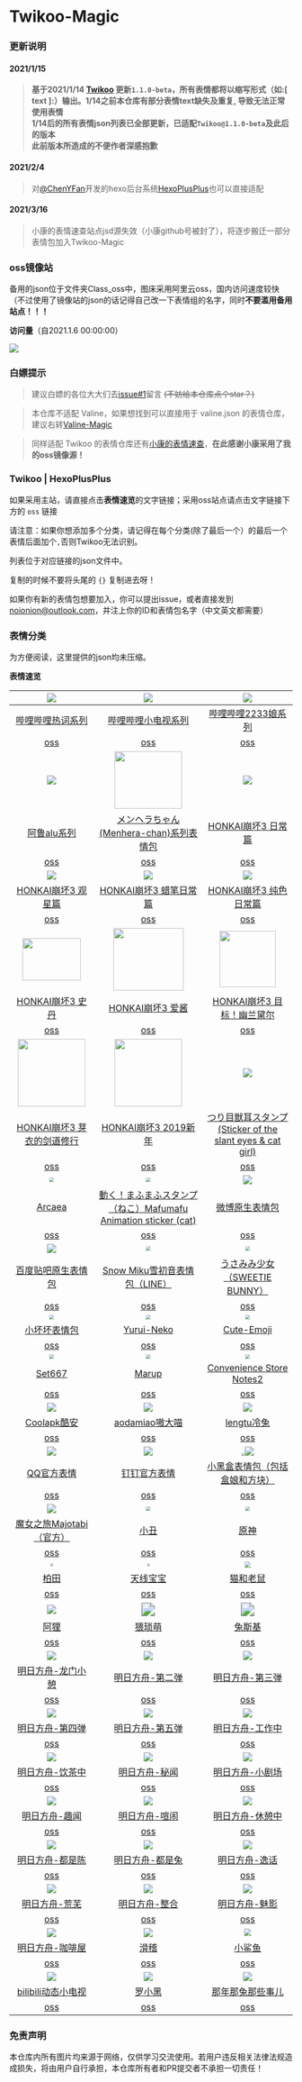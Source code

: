 # Twikoo-Magic

### 更新说明

#### 2021/1/15

> **基于2021/1/14 [Twikoo](https://twikoo.js.org/) 更新`1.1.0-beta`，所有表情都将以缩写形式（如:[ text ]:）输出。1/14之前本仓库有部分表情text缺失及重复, 导致无法正常使用表情**  
> **1/14后的所有表情json列表已全部更新，已适配`Twikoo@1.1.0-beta`及此后的版本**  
> **此前版本所造成的不便作者深感抱歉**

#### 2021/2/4

> 对[@ChenYFan](https://github.com/ChenYFan)开发的hexo后台系统[HexoPlusPlus](https://github.com/HexoPlusPlus/HexoPlusPlus)也可以直接适配

#### 2021/3/16

> 小康的表情速查站点jsd源失效（小康github号被封了），将逐步搬迁一部分表情包加入Twikoo-Magic

### oss镜像站

备用的json位于文件夹Class_oss中，图床采用阿里云oss，国内访问速度较快（不过使用了镜像站的json的话记得自己改一下表情组的名字，同时**不要滥用备用站点！！！**

**访问量**（自2021.1.6 00:00:00）

![](https://count.getloli.com/get/@2X-ercha@Twikoo-Magic?theme=gelbooru)

### 白嫖提示

> 建议白嫖的各位大大们去[issue#1](https://github.com/2X-ercha/Twikoo-Magic/issues/1)留言 ~~(不妨给本仓库点个star？)~~

> 本仓库不适配 Valine，如果想找到可以直接用于 valine.json 的表情仓库，建议右转[Valine-Magic](https://github.com/GamerNoTitle/Valine-Magic)

> 同样适配 Twikoo 的表情仓库还有[小康的表情速查](https://emotion.xiaokang.me/)，**在此感谢小康采用了我的oss镜像源！**

### Twikoo | HexoPlusPlus

如果采用主站，请直接点击**表情速览**的文字链接；采用oss站点请点击文字链接下方的 `oss` 链接 

请注意：如果你想添加多个分类，请记得在每个分类(除了最后一个）的最后一个表情后面加个`,`否则Twikoo无法识别。

列表位于对应链接的json文件中。

复制的时候不要将头尾的 `{}` 复制进去呀！

如果你有新的表情包想要加入，你可以提出issue，或者直接发到[noionion@outlook.com](mailto:noionion@outlook.com)，并注上你的ID和表情包名字（中文英文都需要）

### 表情分类

为方便阅读，这里提供的json均未压缩。

**表情速览**

|    ![](https://valinecdn.bili33.top/bilibiliHotKey/7.jpg)    |  ![](https://valinecdn.bili33.top/bilibilitv/[tv_doge].png)  | ![](https://valinecdn.bili33.top/bilibili2233/[2233娘_第一].png) |
| :----------------------------------------------------------: | :----------------------------------------------------------: | :----------------------------------------------------------: |
| [哔哩哔哩热词系列](https://github.com/2x-ercha/Twikoo-Magic/tree/master/Classification/bilibiliHotKey) | [哔哩哔哩小电视系列](https://github.com/2x-ercha/Twikoo-Magic/tree/master/Classification/bilibilitv) | [哔哩哔哩2233娘系列](https://github.com/2x-ercha/Twikoo-Magic/tree/master/Classification/bilibili2233) |
| [oss](https://github.com/2x-ercha/Twikoo-Magic/tree/master/Class_oss/bilibiliHotKey) | [oss](https://github.com/2x-ercha/Twikoo-Magic/tree/master/Class_oss/bilibilitv) | [oss](https://github.com/2x-ercha/Twikoo-Magic/tree/master/Class_oss/bilibili2233) |
|        ![](https://valinecdn.bili33.top/alu/中枪.png)        | <img src='https://valinecdn.bili33.top/Menhera-chan/5.jpg' width=120 height=102></img> |    ![](https://valinecdn.bili33.top/HONKAI3-Daily/14.gif)    |
| [阿鲁alu系列](https://github.com/2x-ercha/Twikoo-Magic/tree/master/Classification/alu) | [メンヘラちゃん(Menhera-chan)系列表情包](https://github.com/2x-ercha/Twikoo-Magic/tree/master/Classification/Menhera-chan) | [HONKAI崩坏3 日常篇](https://github.com/2x-ercha/Twikoo-Magic/tree/master/Classification/HONKAI3-Daily) |
| [oss](https://github.com/2x-ercha/Twikoo-Magic/tree/master/Class_oss/alu) | [oss](https://github.com/2x-ercha/Twikoo-Magic/tree/master/Class_oss/Menhera-chan) | [oss](https://github.com/2x-ercha/Twikoo-Magic/tree/master/Class_oss/HONKAI3-Daily) |
|     ![](https://valinecdn.bili33.top/HONKAI3-Star/3.gif)     |   ![](https://valinecdn.bili33.top/HONKAI3-Crayon/16.gif)    |    ![](https://valinecdn.bili33.top/HONKAI3-Pure/13.gif)     |
| [HONKAI崩坏3 观星篇](https://github.com/2x-ercha/Twikoo-Magic/tree/master/Classification/HONKAI3-Star) | [HONKAI崩坏3 蜡笔日常篇](https://github.com/2x-ercha/Twikoo-Magic/tree/master/Classification/HONKAI3-Crayon) | [HONKAI崩坏3 纯色日常篇](https://github.com/2x-ercha/Twikoo-Magic/tree/master/Classification/HONKAI3-Pure) |
| [oss](https://github.com/2x-ercha/Twikoo-Magic/tree/master/Class_oss/HONKAI3-Star) | [oss](https://github.com/2x-ercha/Twikoo-Magic/tree/master/Class_oss/HONKAI3-Crayon) | [oss](https://github.com/2x-ercha/Twikoo-Magic/tree/master/Class_oss/HONKAI3-Pure) |
| <img src='https://valinecdn.bili33.top/HONKAI3-Stan/4f921b8ad8c16f3d2c73e3c04c5735ca9b41187b.gif' width=104 height=74.4> | <img src='https://valinecdn.bili33.top/HONKAI3-AIChan/d65b36ccae610bc4479209cd6e62bb91b0f76188.jpg' width=125 height=111></img> | <img src='https://valinecdn.bili33.top/HONKAI3-Durandal-Search/f1b9a456587638e488d93ccaa95dde59aef3af01.gif' height=100 width=100></img> |
| [HONKAI崩坏3 史丹](https://github.com/2x-ercha/Twikoo-Magic/tree/master/Classification/HONKAI3-Stan) | [HONKAI崩坏3 爱酱](https://github.com/2x-ercha/Twikoo-Magic/tree/master/Classification/HONKAI3-AIChan) | [HONKAI崩坏3 目标！幽兰黛尔](https://github.com/2x-ercha/Twikoo-Magic/tree/master/Classification/HONKAI3-Durandal-Search) |
| [oss](https://github.com/2x-ercha/Twikoo-Magic/tree/master/Class_oss/HONKAI3-Stan) | [oss](https://github.com/2x-ercha/Twikoo-Magic/tree/master/Class_oss/HONKAI3-AIChan) | [oss](https://github.com/2x-ercha/Twikoo-Magic/tree/master/Class_oss/HONKAI3-Durandal-Search) |
| <img src='https://valinecdn.bili33.top/HONKAI3-MEI/bf68423446465d396d3cbd8856882b5e9fb1c0c7.gif' width=120 height=120> | <img src='https://valinecdn.bili33.top/HONKAI3-NEWYEAR-2019/dc1a2b2032fad29373fe8460d4ad89ca848355a9.jpg' width=120 height=120> | ![](https://valinecdn.bili33.top/Tsuri-me-ju_mimi/10753793_key@2x.png) |
| [HONKAI崩坏3 芽衣的剑道修行](https://github.com/2x-ercha/Twikoo-Magic/tree/master/Classification/HONKAI3-MEI) | [HONKAI崩坏3 2019新年](https://github.com/2x-ercha/Twikoo-Magic/tree/master/Classification/HONKAI3-NEWYEAR-2019) | [つり目獣耳スタンプ(Sticker of the slant eyes & cat girl)](https://github.com/2X-ercha/Twikoo-Magic/tree/master/Classification/Tsuri-me-ju_mimi) |
| [oss](https://github.com/2x-ercha/Twikoo-Magic/tree/master/Class_oss/HONKAI3-MEI) | [oss](https://github.com/2x-ercha/Twikoo-Magic/tree/master/Class_oss/HONKAI3-NEWYEAR-2019) | [oss](https://github.com/2x-ercha/Twikoo-Magic/tree/master/Class_oss/Tsuri-me-ju_mimi) |
| <img src="https://valinecdn.bili33.top/Arcaea/184064198.png" style="zoom:50%;" /> | <img src="https://valinecdn.bili33.top/Mafumafu/199749477.png" style="zoom:50%;" /> |     ![](https://valinecdn.bili33.top/weibo/d_jiyan.png)      |
| [Arcaea](https://github.com/2x-ercha/Twikoo-Magic/tree/master/Classification/Arcaea) | [動く！まふまふスタンプ（ねこ）Mafumafu Animation sticker (cat)](https://github.com/2x-ercha/Twikoo-Magic/tree/master/Classification/MafuMafu) | [微博原生表情包](https://github.com/2x-ercha/Twikoo-Magic/tree/master/Classification/weibo) |
| [oss](https://github.com/2x-ercha/Twikoo-Magic/tree/master/Class_oss/Arcaea) | [oss](https://github.com/2x-ercha/Twikoo-Magic/tree/master/Class_oss/MafuMafu) | [oss](https://github.com/2x-ercha/Twikoo-Magic/tree/master/Class_oss/weibo) |
| ![](https://valinecdn.bili33.top/Tieba-New/image_emoticon25.png) | <img src="https://valinecdn.bili33.top/Snow-Miku/3583066@2x.png" style="zoom:50%;" /> | <img src="https://valinecdn.bili33.top/Sweetie-Bunny/12311679.png" style="zoom:50%;" /> |
| [百度贴吧原生表情包](https://github.com/2x-ercha/Twikoo-Magic/tree/master/Classification/Tieba-New) | [Snow Miku雪初音表情包（LINE）](https://github.com/2x-ercha/Twikoo-Magic/tree/master/Classification/Snow-Miku) | [うさみみ少女（SWEETIE BUNNY）](https://github.com/2x-ercha/Twikoo-Magic/tree/master/Classification/Sweetie-Bunny) |
| [oss](https://github.com/2x-ercha/Twikoo-Magic/tree/master/Class_oss/Tieba-New) | [oss](https://github.com/2x-ercha/Twikoo-Magic/tree/master/Class_oss/Snow-Miku) | [oss](https://github.com/2x-ercha/Twikoo-Magic/tree/master/Class_oss/Sweetie-Bunny) |
| <img src="https://valinecdn.bili33.top/Little-Bad/我们一起做坏坏的事.jpg" style="zoom:50%;" /> | <img src="https://valinecdn.bili33.top/Yurui-Neko/029.png" style="zoom:50%;" /> | <img src="https://valinecdn.bili33.top/Cute-Emoji/010.png" style="zoom:50%;" /> |
| [小坏坏表情包](https://github.com/2x-ercha/Twikoo-Magic/tree/master/Classification/Little-Bad) | [Yurui-Neko](https://github.com/2x-ercha/Twikoo-Magic/tree/master/Classification/Yurui-Neko) | [Cute-Emoji](https://github.com/2x-ercha/Twikoo-Magic/tree/master/Classification/Cute-Emoji) |
| [oss](https://github.com/2x-ercha/Twikoo-Magic/tree/master/Class_oss/Little-Bad) | [oss](https://github.com/2x-ercha/Twikoo-Magic/tree/master/Class_oss/Yurui-Neko) | [oss](https://github.com/2x-ercha/Twikoo-Magic/tree/master/Class_oss/Cute-Emoji) |
| <img src="https://valinecdn.bili33.top/Set667/032.png" style="zoom:50%;" /> | <img src="https://valinecdn.bili33.top/Marup/038.png" style="zoom:50%;" /> | <img src="https://valinecdn.bili33.top/Convenience-Store-Notes2/010.png" style="zoom:50%;" /> |
| [Set667](https://github.com/2x-ercha/Twikoo-Magic/tree/master/Classification/Set667) | [Marup](https://github.com/2x-ercha/Twikoo-Magic/tree/master/Classification/Marup) | [Convenience Store Notes2](https://github.com/2x-ercha/Twikoo-Magic/tree/master/Classification/Convenience-Store-Notes2) |
| [oss](https://github.com/2x-ercha/Twikoo-Magic/tree/master/Class_oss/Set667) | [oss](https://github.com/2x-ercha/Twikoo-Magic/tree/master/Class_oss/Marup) | [oss](https://github.com/2x-ercha/Twikoo-Magic/tree/master/Class_oss/Convenience-Store-Notes2) |
| ![](https://valinecdn.bili33.top/Coolapk/coolapk_emotion_71.png) |      ![](https://valinecdn.bili33.top/aodamiao/01.gif)       |       ![](https://valinecdn.bili33.top/lengtu/04.gif)        |
| [Coolapk酷安](https://github.com/2x-ercha/Twikoo-Magic/tree/master/Classification/Coolapk) | [aodamiao嗷大喵](https://github.com/2x-ercha/Twikoo-Magic/tree/master/Classification/aodamiao) | [lengtu冷兔](https://github.com/2x-ercha/Twikoo-Magic/tree/master/Classification/lengtu) |
| [oss](https://github.com/2x-ercha/Twikoo-Magic/tree/master/Class_oss/Coolapk) | [oss](https://github.com/2x-ercha/Twikoo-Magic/tree/master/Class_oss/aodamiao) | [oss](https://github.com/2x-ercha/Twikoo-Magic/tree/master/Class_oss/lengtu) |
|       ![](https://valinecdn.bili33.top/QQ/tuosai.gif)        |  ![](https://valinecdn.bili33.top/dingtalk/emotion_107.png)  | <img src="https://valinecdn.bili33.top/Heybox/expression_heziji_22.png" style="zoom:33%;" />![](https://valinecdn.bili33.top/Heybox/expression_cube_wa.png) |
| [QQ官方表情](https://github.com/2x-ercha/Twikoo-Magic/tree/master/Classification/QQ) | [钉钉官方表情](https://github.com/2x-ercha/Twikoo-Magic/tree/master/Classification/dingtalk) | [小黑盒表情包（包括盒娘和方块）](https://github.com/2x-ercha/Twikoo-Magic/tree/master/Classification/Heybox) |
| [oss](https://github.com/2x-ercha/Twikoo-Magic/tree/master/Class_oss/QQ) | [oss](https://github.com/2x-ercha/Twikoo-Magic/tree/master/Class_oss/dingtalk) | [oss](https://github.com/2x-ercha/Twikoo-Magic/tree/master/Class_oss/Heybox) |
|   ![](https://valinecdn.bili33.top/Majotabi/367516718.png)   | <img src="https://cdn.jsdelivr.net/gh/2X-ercha/twikoo-magic@master/image/xiaochou/19.webp" style="zoom:50%;" /> | <img src="https://cdn.jsdelivr.net/gh/2X-ercha/twikoo-magic@master/image/Genshin/11.jpg" style="zoom:50%;" /> |
| [魔女之旅Majotabi（官方）](https://github.com/2x-ercha/Twikoo-Magic/tree/master/Classification/Majotabi) | [小丑](https://github.com/2x-ercha/Twikoo-Magic/tree/master/Classification/xiaochou) | [原神](https://github.com/2x-ercha/Twikoo-Magic/tree/master/Classification/Genshin) |
| [oss](https://github.com/2x-ercha/Twikoo-Magic/tree/master/Class_oss/Majotabi) | [oss](https://github.com/2x-ercha/Twikoo-Magic/tree/master/Class_oss/xiaochou) | [oss](https://github.com/2x-ercha/Twikoo-Magic/tree/master/Class_oss/Genshin) |
| <img src="https://cdn.jsdelivr.net/gh/2X-ercha/twikoo-magic@master/image/baitian/file_6574887.webp" style="zoom: 33%;" /> | <img src="https://cdn.jsdelivr.net/gh/2X-ercha/twikoo-magic@master/image/teletubbies/26.jpg" style="zoom:33%;" /> | <img src="https://cdn.jsdelivr.net/gh/2X-ercha/twikoo-magic@master/image/tom_jerry/5.jpg" style="zoom:67%;" /> |
| [柏田](https://github.com/2x-ercha/Twikoo-Magic/tree/master/Classification/baitian) | [天线宝宝](https://github.com/2x-ercha/Twikoo-Magic/tree/master/Classification/teletubbies) | [猫和老鼠](https://github.com/2x-ercha/Twikoo-Magic/tree/master/Classification/tom_jerry) |
| [oss](https://github.com/2x-ercha/Twikoo-Magic/tree/master/Class_oss/baitian) | [oss](https://github.com/2x-ercha/Twikoo-Magic/tree/master/Class_oss/teletubbies) | [oss](https://github.com/2x-ercha/Twikoo-Magic/tree/master/Class_oss/tom_jerry) |
| <img src="https://cdn.jsdelivr.net/gh/2X-ercha/twikoo-magic@master/image/ali/042.gif"  /> | <img src="https://cdn.jsdelivr.net/gh/2X-ercha/twikoo-magic@master/image/weisuomeng/11.jpg" style="zoom:150%;" /> | <img src="https://cdn.jsdelivr.net/gh/2X-ercha/twikoo-magic@master/image/tusiji/0011.gif" style="zoom:150%;" /> |
| [阿狸](https://github.com/2x-ercha/Twikoo-Magic/tree/master/Classification/ali) | [猥琐萌](https://github.com/2x-ercha/Twikoo-Magic/tree/master/Classification/weisuomeng) | [兔斯基](https://github.com/2x-ercha/Twikoo-Magic/tree/master/Classification/tusiji) |
| [oss](https://github.com/2x-ercha/Twikoo-Magic/tree/master/Class_oss/ali) | [oss](https://github.com/2x-ercha/Twikoo-Magic/tree/master/Class_oss/weisuomeng) | [oss](https://github.com/2x-ercha/Twikoo-Magic/tree/master/Class_oss/tusiji) |
| ![](https://cdn.jsdelivr.net/gh/2x-ercha/twikoo-magic@master/image/Arknights_longmen/longmen_01.jpg) | ![](https://cdn.jsdelivr.net/gh/2x-ercha/twikoo-magic@master/image/Arknights_two/two_01.jpg) | ![](https://cdn.jsdelivr.net/gh/2x-ercha/twikoo-magic@master/image/Arknights_three/three_01.jpg) |
| [明日方舟-龙门小憩](https://github.com/2x-ercha/Twikoo-Magic/tree/master/Classification/Arknights_longmen) | [明日方舟-第二弹](https://github.com/2x-ercha/Twikoo-Magic/tree/master/Classification/Arknights_two) | [明日方舟-第三弹](https://github.com/2x-ercha/Twikoo-Magic/tree/master/Classification/Arknights_three) |
| [oss](https://github.com/2x-ercha/Twikoo-Magic/tree/master/Class_oss/Arknights_longmen) | [oss](https://github.com/2x-ercha/Twikoo-Magic/tree/master/Class_oss/Arknights_two) | [oss](https://github.com/2x-ercha/Twikoo-Magic/tree/master/Class_oss/Arknights_three) |
| ![](https://cdn.jsdelivr.net/gh/2x-ercha/twikoo-magic@master/image/Arknights_four/four_01.jpg) | ![](https://cdn.jsdelivr.net/gh/2x-ercha/twikoo-magic@master/image/Arknights_five/five_01.jpg) | ![](https://cdn.jsdelivr.net/gh/2x-ercha/twikoo-magic@master/image/Arknights_working/working_01.jpg) |
| [明日方舟-第四弹](https://github.com/2x-ercha/Twikoo-Magic/tree/master/Classification/Arknights_four) | [明日方舟-第五弹](https://github.com/2x-ercha/Twikoo-Magic/tree/master/Classification/Arknights_five) | [明日方舟-工作中](https://github.com/2x-ercha/Twikoo-Magic/tree/master/Classification/Arknights_working) |
| [oss](https://github.com/2x-ercha/Twikoo-Magic/tree/master/Class_oss/Arknights_four) | [oss](https://github.com/2x-ercha/Twikoo-Magic/tree/master/Class_oss/Arknights_five) | [oss](https://github.com/2x-ercha/Twikoo-Magic/tree/master/Class_oss/Arknights_working) |
| ![](https://cdn.jsdelivr.net/gh/2x-ercha/twikoo-magic@master/image/Arknights_tea-drinking/tea-drinking_01.jpg) | ![](https://cdn.jsdelivr.net/gh/2x-ercha/twikoo-magic@master/image/Arknights_keyhole_report/keyhole_report_01.jpg) | ![](https://cdn.jsdelivr.net/gh/2x-ercha/twikoo-magic@master/image/Arknights_theater/theater_01.jpg) |
| [明日方舟-饮茶中](https://github.com/2x-ercha/Twikoo-Magic/tree/master/Classification/Arknights_tea-drinking) | [明日方舟-秘闻](https://github.com/2x-ercha/Twikoo-Magic/tree/master/Classification/Arknights_keyhole_report) | [明日方舟-小剧场](https://github.com/2x-ercha/Twikoo-Magic/tree/master/Classification/Arknights_theater) |
| [oss](https://github.com/2x-ercha/Twikoo-Magic/tree/master/Class_oss/Arknights_tea-drinking) | [oss](https://github.com/2x-ercha/Twikoo-Magic/tree/master/Class_oss/Arknights_keyhole_report) | [oss](https://github.com/2x-ercha/Twikoo-Magic/tree/master/Class_oss/Arknights_theater) |
| ![](https://cdn.jsdelivr.net/gh/2x-ercha/twikoo-magic@master/image/Arknights_interesting_news/interesting_news_01.jpg) | ![](https://cdn.jsdelivr.net/gh/2x-ercha/twikoo-magic@master/image/Arknights_bustle/bustle_01.jpg) | ![](https://cdn.jsdelivr.net/gh/2x-ercha/twikoo-magic@master/image/Arknights_rest/rest_01.jpg) |
| [明日方舟-趣闻](https://github.com/2x-ercha/Twikoo-Magic/tree/master/Classification/Arknights_interesting_news) | [明日方舟-喧闹](https://github.com/2x-ercha/Twikoo-Magic/tree/master/Classification/Arknights_bustle) | [明日方舟-休憩中](https://github.com/2x-ercha/Twikoo-Magic/tree/master/Classification/Arknights_rest) |
| [oss](https://github.com/2x-ercha/Twikoo-Magic/tree/master/Class_oss/Arknights_interesting_news) | [oss](https://github.com/2x-ercha/Twikoo-Magic/tree/master/Class_oss/Arknights_bustle) | [oss](https://github.com/2x-ercha/Twikoo-Magic/tree/master/Class_oss/Arknights_rest) |
| ![](https://cdn.jsdelivr.net/gh/2x-ercha/twikoo-magic@master/image/Arknights_chen/chen_01.jpg) | ![](https://cdn.jsdelivr.net/gh/2x-ercha/twikoo-magic@master/image/Arknights_rabbit/rabbit_01.jpg) | ![](https://cdn.jsdelivr.net/gh/2x-ercha/twikoo-magic@master/image/Arknights_anecdote/anecdote_01.jpg) |
| [明日方舟-都是陈](https://github.com/2x-ercha/Twikoo-Magic/tree/master/Classification/Arknights_chen) | [明日方舟-都是兔](https://github.com/2x-ercha/Twikoo-Magic/tree/master/Classification/Arknights_rabbit) | [明日方舟-逸话](https://github.com/2x-ercha/Twikoo-Magic/tree/master/Classification/Arknights_anecdote) |
| [oss](https://github.com/2x-ercha/Twikoo-Magic/tree/master/Class_oss/Arknights_chen) | [oss](https://github.com/2x-ercha/Twikoo-Magic/tree/master/Class_oss/Arknights_rabbit) | [oss](https://github.com/2x-ercha/Twikoo-Magic/tree/master/Class_oss/Arknights_anecdote) |
| ![](https://cdn.jsdelivr.net/gh/2x-ercha/twikoo-magic@master/image/Arknights_aridity/aridity_01.jpg) | ![](https://cdn.jsdelivr.net/gh/2x-ercha/twikoo-magic@master/image/Arknights_conformity/conformity_01.jpg) | ![](https://cdn.jsdelivr.net/gh/2x-ercha/twikoo-magic@master/image/Arknights_phantom/phantom_01.jpg) |
| [明日方舟-荒芜](https://github.com/2x-ercha/Twikoo-Magic/tree/master/Classification/Arknights_aridity) | [明日方舟-整合](https://github.com/2x-ercha/Twikoo-Magic/tree/master/Classification/Arknights_conformity) | [明日方舟-魅影](https://github.com/2x-ercha/Twikoo-Magic/tree/master/Classification/Arknights_phantom) |
| [oss](https://github.com/2x-ercha/Twikoo-Magic/tree/master/Class_oss/Arknights_aridity) | [oss](https://github.com/2x-ercha/Twikoo-Magic/tree/master/Class_oss/Arknights_conformity) | [oss](https://github.com/2x-ercha/Twikoo-Magic/tree/master/Class_oss/Arknights_phantom) |
| ![](https://cdn.jsdelivr.net/gh/2x-ercha/twikoo-magic@master/image/Arknights_coffeehouse/coffeehouse_01.jpg) | ![](https://cdn.jsdelivr.net/gh/2x-ercha/twikoo-magic@master/image/huaji/huaji(1).gif) | <img src="https://cdn.jsdelivr.net/gh/2x-ercha/twikoo-magic@master/image/smallshake/null-23175f4710329ce8.jpg" style="zoom:80%;" /> |
| [明日方舟-咖啡屋](https://github.com/2x-ercha/Twikoo-Magic/tree/master/Classification/Arknights_coffeehouse) | [滑稽](https://github.com/2x-ercha/Twikoo-Magic/tree/master/Classification/huaji) | [小鲨鱼](https://github.com/2x-ercha/Twikoo-Magic/tree/master/Classification/smallshake) |
| [oss](https://github.com/2x-ercha/Twikoo-Magic/tree/master/Class_oss/Arknights_coffeehouse) | [oss](https://github.com/2x-ercha/Twikoo-Magic/tree/master/Class_oss/huaji) | [oss](https://github.com/2x-ercha/Twikoo-Magic/tree/master/Class_oss/smallshake) |
| ![](https://twikoo-magic.oss-cn-hangzhou.aliyuncs.com/bilibili_tv_gif/doge.gif) | ![](https://twikoo-magic.oss-cn-hangzhou.aliyuncs.com/罗小黑/你好呀.png) | ![](https://twikoo-magic.oss-cn-hangzhou.aliyuncs.com/那兔/。。。.png) |
| [bilibili动态小电视](https://github.com/2x-ercha/Twikoo-Magic/tree/master/Classification/bilibili_tv_gif) | [罗小黑](https://github.com/2x-ercha/Twikoo-Magic/tree/master/Classification/罗小黑) | [那年那兔那些事儿](https://github.com/2x-ercha/Twikoo-Magic/tree/master/Classification/那兔) |
| [oss](https://github.com/2x-ercha/Twikoo-Magic/tree/master/Class_oss/bilibili_tv_gif) | [oss](https://github.com/2x-ercha/Twikoo-Magic/tree/master/Class_oss/罗小黑) | [oss](https://github.com/2x-ercha/Twikoo-Magic/tree/master/Class_oss/那兔) |



### 免责声明
本仓库内所有图片均来源于网络，仅供学习交流使用。若用户违反相关法律法规造成损失，将由用户自行承担，本仓库所有者和PR提交者不承担一切责任！
